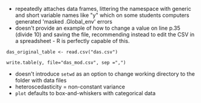 * repeatedly attaches data frames, littering the namespace with generic and short variable names like "y" which on some students computers generated 'masked .Global_env' errors
* doesn't provide an example of how to change a value on line p.35 (divide 10) and saving the file, recommending instead to edit the CSV in a spreadsheet - R is perfectly capable of this.

```
das_original_table <- read.csv("das.csv")

write.table(y, file="das_mod.csv", sep =",")
```

* doesn't introduce `setwd` as an option to change working directory to the folder with data files
* heteroscedasticity = non-constant variance
* `plot` defaults to box-and-whiskers with categorical data
